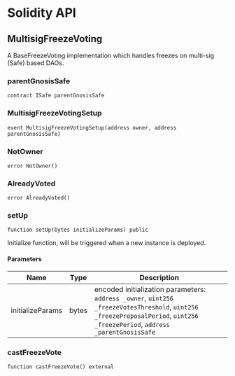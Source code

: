 # Solidity API

## MultisigFreezeVoting

A BaseFreezeVoting implementation which handles freezes on multi-sig (Safe) based DAOs.

### parentGnosisSafe

```solidity
contract ISafe parentGnosisSafe
```

### MultisigFreezeVotingSetup

```solidity
event MultisigFreezeVotingSetup(address owner, address parentGnosisSafe)
```

### NotOwner

```solidity
error NotOwner()
```

### AlreadyVoted

```solidity
error AlreadyVoted()
```

### setUp

```solidity
function setUp(bytes initializeParams) public
```

Initialize function, will be triggered when a new instance is deployed.

#### Parameters

| Name | Type | Description |
| ---- | ---- | ----------- |
| initializeParams | bytes | encoded initialization parameters: `address _owner`, `uint256 _freezeVotesThreshold`, `uint256 _freezeProposalPeriod`, `uint256 _freezePeriod`, `address _parentGnosisSafe` |

### castFreezeVote

```solidity
function castFreezeVote() external
```

